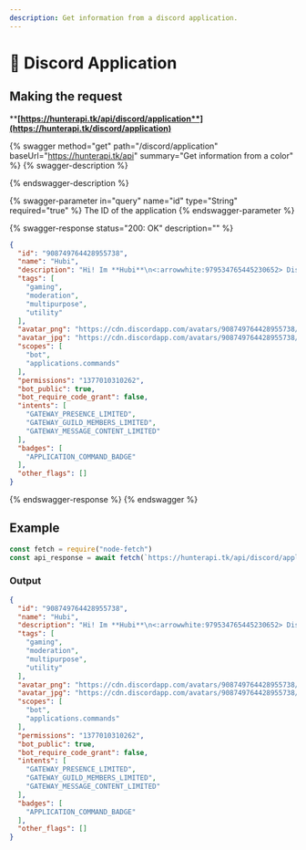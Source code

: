 ```yaml
---
description: Get information from a discord application.
---
```


# 🤖 Discord Application

## Making the request

****[**https://hunterapi.tk/api/discord/application**](https://hunterapi.tk/discord/application)****

{% swagger method="get" path="/discord/application" baseUrl="https://hunterapi.tk/api" summary="Get information from a color" %}
{% swagger-description %}

{% endswagger-description %}

{% swagger-parameter in="query" name="id" type="String" required="true" %}
The ID of the application
{% endswagger-parameter %}

{% swagger-response status="200: OK" description="" %}
```json
{
  "id": "908749764428955738",
  "name": "Hubi",
  "description": "Hi! Im **Hubi**\n<:arrowwhite:979534765445230652> Discord multipurpose bot. Minecraft, Valorant, Rocket League, Moderation, Fun, Info and many more commands! \n\n<:__:969699287929868358> Website: https://hubi.sytes.net/",
  "tags": [
    "gaming",
    "moderation",
    "multipurpose",
    "utility"
  ],
  "avatar_png": "https://cdn.discordapp.com/avatars/908749764428955738/fc0952cbc1db2d1b22e9c413a5791a81.png?size=4096",
  "avatar_jpg": "https://cdn.discordapp.com/avatars/908749764428955738/fc0952cbc1db2d1b22e9c413a5791a81.jpg?size=4096",
  "scopes": [
    "bot",
    "applications.commands"
  ],
  "permissions": "1377010310262",
  "bot_public": true,
  "bot_require_code_grant": false,
  "intents": [
    "GATEWAY_PRESENCE_LIMITED",
    "GATEWAY_GUILD_MEMBERS_LIMITED",
    "GATEWAY_MESSAGE_CONTENT_LIMITED"
  ],
  "badges": [
    "APPLICATION_COMMAND_BADGE"
  ],
  "other_flags": []
}
```
{% endswagger-response %}
{% endswagger %}

## Example

```javascript
const fetch = require("node-fetch")
const api_response = await fetch(`https://hunterapi.tk/api/discord/application?id=908749764428955738`).then(r => r.json())
```

### Output

```json
{
  "id": "908749764428955738",
  "name": "Hubi",
  "description": "Hi! Im **Hubi**\n<:arrowwhite:979534765445230652> Discord multipurpose bot. Minecraft, Valorant, Rocket League, Moderation, Fun, Info and many more commands! \n\n<:__:969699287929868358> Website: https://hubi.sytes.net/",
  "tags": [
    "gaming",
    "moderation",
    "multipurpose",
    "utility"
  ],
  "avatar_png": "https://cdn.discordapp.com/avatars/908749764428955738/fc0952cbc1db2d1b22e9c413a5791a81.png?size=4096",
  "avatar_jpg": "https://cdn.discordapp.com/avatars/908749764428955738/fc0952cbc1db2d1b22e9c413a5791a81.jpg?size=4096",
  "scopes": [
    "bot",
    "applications.commands"
  ],
  "permissions": "1377010310262",
  "bot_public": true,
  "bot_require_code_grant": false,
  "intents": [
    "GATEWAY_PRESENCE_LIMITED",
    "GATEWAY_GUILD_MEMBERS_LIMITED",
    "GATEWAY_MESSAGE_CONTENT_LIMITED"
  ],
  "badges": [
    "APPLICATION_COMMAND_BADGE"
  ],
  "other_flags": []
}
```
